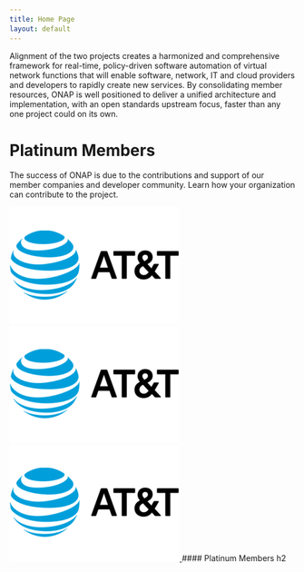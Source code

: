 ```yaml
---
title: Home Page
layout: default
---
```

Alignment of the two projects creates a harmonized and comprehensive framework for real-time, policy-driven software automation of virtual network functions that will enable software, network, IT and cloud providers and developers to rapidly create new services. By consolidating member resources, ONAP is well positioned to deliver a unified architecture and implementation, with an open standards upstream focus, faster than any one project could on its own.
 
# Platinum Members

The success of ONAP is due to the contributions and support of our member companies and developer community. Learn how your organization can contribute to the project.

<a class="figure" href="http://www.att.com/" target="blank">
    <img src="/images/logo_att_022217-300x206.png" alt="Logo Image" />
</a>
<a class="figure" href="http://www.att.com/" target="blank">
    <img src="/images/logo_att_022217-300x206.png" alt="Logo Image" />
</a>
<a class="figure" href="http://www.att.com/" target="blank">
    <img src="/images/logo_att_022217-300x206.png" alt="Logo Image" />
</a>
#### Platinum Members h2
